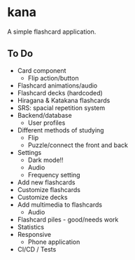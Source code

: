 # kana

A simple flashcard application.

## To Do

- Card component
  - Flip action/button
- Flashcard animations/audio
- Flashcard decks (hardcoded)
- Hiragana & Katakana flashcards
- SRS: spacial repetition system
- Backend/database
  - User profiles
- Different methods of studying
  - Flip
  - Puzzle/connect the front and back
- Settings
  - Dark mode!!
  - Audio
  - Frequency setting
- Add new flashcards
- Customize flashcards
- Customize decks
- Add multimedia to flashcards
  - Audio
- Flashcard piles - good/needs work
- Statistics
- Responsive
  - Phone application
- CI/CD / Tests
